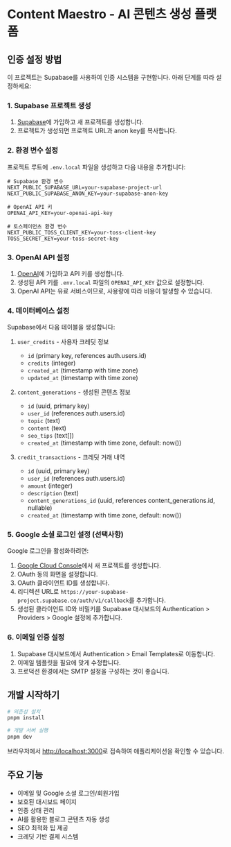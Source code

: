 # Content Maestro - AI 콘텐츠 생성 플랫폼

## 인증 설정 방법

이 프로젝트는 Supabase를 사용하여 인증 시스템을 구현합니다. 아래 단계를 따라 설정하세요:

### 1. Supabase 프로젝트 생성

1. [Supabase](https://supabase.com/)에 가입하고 새 프로젝트를 생성합니다.
2. 프로젝트가 생성되면 프로젝트 URL과 anon key를 복사합니다.

### 2. 환경 변수 설정

프로젝트 루트에 `.env.local` 파일을 생성하고 다음 내용을 추가합니다:

```
# Supabase 환경 변수
NEXT_PUBLIC_SUPABASE_URL=your-supabase-project-url
NEXT_PUBLIC_SUPABASE_ANON_KEY=your-supabase-anon-key

# OpenAI API 키
OPENAI_API_KEY=your-openai-api-key

# 토스페이먼츠 환경 변수
NEXT_PUBLIC_TOSS_CLIENT_KEY=your-toss-client-key
TOSS_SECRET_KEY=your-toss-secret-key
```

### 3. OpenAI API 설정

1. [OpenAI](https://platform.openai.com/)에 가입하고 API 키를 생성합니다.
2. 생성된 API 키를 `.env.local` 파일의 `OPENAI_API_KEY` 값으로 설정합니다.
3. OpenAI API는 유료 서비스이므로, 사용량에 따라 비용이 발생할 수 있습니다.

### 4. 데이터베이스 설정

Supabase에서 다음 테이블을 생성합니다:

1. `user_credits` - 사용자 크레딧 정보
   - `id` (primary key, references auth.users.id)
   - `credits` (integer)
   - `created_at` (timestamp with time zone)
   - `updated_at` (timestamp with time zone)

2. `content_generations` - 생성된 콘텐츠 정보
   - `id` (uuid, primary key)
   - `user_id` (references auth.users.id)
   - `topic` (text)
   - `content` (text)
   - `seo_tips` (text[])
   - `created_at` (timestamp with time zone, default: now())

3. `credit_transactions` - 크레딧 거래 내역
   - `id` (uuid, primary key)
   - `user_id` (references auth.users.id)
   - `amount` (integer)
   - `description` (text)
   - `content_generations_id` (uuid, references content_generations.id, nullable)
   - `created_at` (timestamp with time zone, default: now())

### 5. Google 소셜 로그인 설정 (선택사항)

Google 로그인을 활성화하려면:

1. [Google Cloud Console](https://console.cloud.google.com/)에서 새 프로젝트를 생성합니다.
2. OAuth 동의 화면을 설정합니다.
3. OAuth 클라이언트 ID를 생성합니다.
4. 리디렉션 URL로 `https://your-supabase-project.supabase.co/auth/v1/callback`를 추가합니다.
5. 생성된 클라이언트 ID와 비밀키를 Supabase 대시보드의 Authentication > Providers > Google 설정에 추가합니다.

### 6. 이메일 인증 설정

1. Supabase 대시보드에서 Authentication > Email Templates로 이동합니다.
2. 이메일 템플릿을 필요에 맞게 수정합니다.
3. 프로덕션 환경에서는 SMTP 설정을 구성하는 것이 좋습니다.

## 개발 시작하기

```bash
# 의존성 설치
pnpm install

# 개발 서버 실행
pnpm dev
```

브라우저에서 [http://localhost:3000](http://localhost:3000)로 접속하여 애플리케이션을 확인할 수 있습니다.

## 주요 기능

- 이메일 및 Google 소셜 로그인/회원가입
- 보호된 대시보드 페이지
- 인증 상태 관리
- AI를 활용한 블로그 콘텐츠 자동 생성
- SEO 최적화 팁 제공
- 크레딧 기반 결제 시스템 